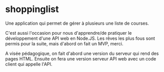 # shoppinglist

Une application qui permet de gérer à plusieurs une liste de courses.

C'est aussi l'occasion pour nous d'apprendre/de pratiquer le développement d'une API web en Node.JS.
Les rêves les plus fous sont permis pour la suite, mais d'abord on fait un MVP, merci.

A visée pédagogique, on fait d'abord une version du serveur qui rend des pages HTML. Ensuite on fera une version serveur API web avec un code client qui appelle l'API.
